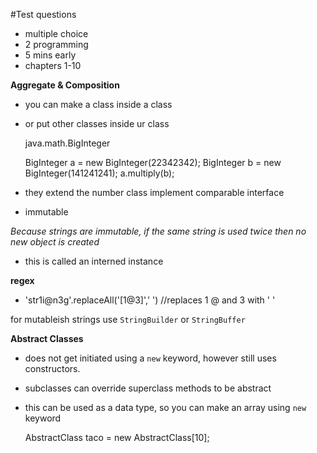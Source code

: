 #Test
questions
- multiple choice
- 2 programming
- 5 mins early
- chapters 1-10

**Aggregate & Composition**
- you can make a class inside a class
- or put other classes inside ur class

    java.math.BigInteger

    BigInteger a = new BigInteger(22342342);
    BigInteger b = new BigInteger(141241241);
    a.multiply(b);

- they extend the number class implement comparable interface
- immutable

*Because strings are immutable, if the same string is used twice then no new object is created*
- this is called an interned instance

**regex**
- 'str1i@n3g'.replaceAll('[1@3]',' ') //replaces 1 @ and 3 with ' '

for mutableish strings use `StringBuilder` or `StringBuffer`

**Abstract Classes**
- does not get initiated using a `new` keyword, however still uses constructors.
- subclasses can override superclass methods to be abstract
- this can be used as a data type, so you can make an array using `new` keyword

    AbstractClass taco = new AbstractClass[10];
